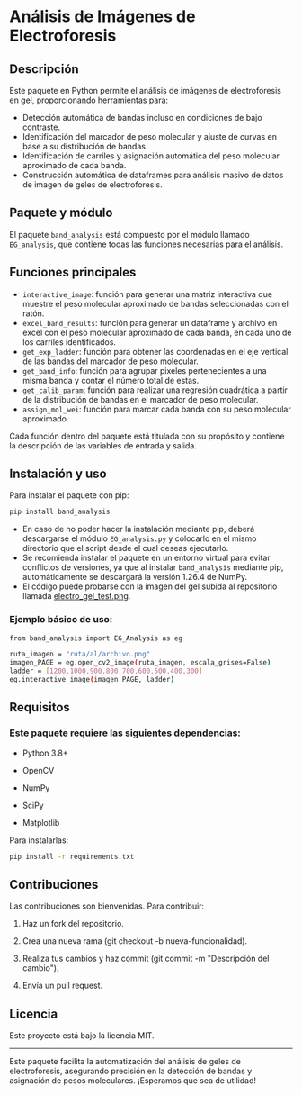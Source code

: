 # Análisis de Imágenes de Electroforesis

## Descripción

Este paquete en Python permite el análisis de imágenes de electroforesis en gel, proporcionando herramientas para:

- Detección automática de bandas incluso en condiciones de bajo contraste.
- Identificación del marcador de peso molecular y ajuste de curvas en base a su distribución de bandas.
- Identificación de carriles y asignación automática del peso molecular aproximado de cada banda.
- Construcción automática de dataframes para análisis masivo de datos de imagen de geles de electroforesis.

## Paquete y módulo

El paquete `band_analysis` está compuesto por el módulo llamado `EG_analysis`, que contiene todas las funciones necesarias para el análisis.

## Funciones principales
- `interactive_image`: función para generar una matriz interactiva que muestre el peso molecular aproximado de bandas seleccionadas con el ratón.
- `excel_band_results`: función para generar un dataframe y archivo en excel con el peso molecular aproximado de cada banda, en cada uno de los carriles identificados.
- `get_exp_ladder`: función para obtener las coordenadas en el eje vertical de las bandas del marcador de peso molecular.
- `get_band_info`: función para agrupar pixeles pertenecientes a una misma banda y contar el número total de estas.
- `get_calib_param`: función para realizar una regresión cuadrática a partir de la distribución de bandas en el marcador de peso molecular.
- `assign_mol_wei`: función para marcar cada banda con su peso molecular aproximado.

Cada función dentro del paquete está titulada con su propósito y contiene la descripción de las variables de entrada y salida.

## Instalación y uso

Para instalar el paquete con pip:
```bash
pip install band_analysis
```

- En caso de no poder hacer la instalación mediante pip, deberá descargarse el módulo `EG_analysis.py` y colocarlo en el mismo directorio que el script desde el cual deseas ejecutarlo.
- Se recomienda instalar el paquete en un entorno virtual para evitar conflictos de versiones, ya que al instalar `band_analysis` mediante pip, automáticamente se descargará la versión 1.26.4 de NumPy.
- El código puede probarse con la imagen del gel subida al repositorio llamada [electro_gel_test.png](electro_gel_test.png).

### Ejemplo básico de uso:
```bash
from band_analysis import EG_Analysis as eg

ruta_imagen = "ruta/al/archivo.png"
imagen_PAGE = eg.open_cv2_image(ruta_imagen, escala_grises=False)
ladder = [1200,1000,900,800,700,600,500,400,300]
eg.interactive_image(imagen_PAGE, ladder)
```
## Requisitos

### Este paquete requiere las siguientes dependencias:

- Python 3.8+

- OpenCV

- NumPy

- SciPy

- Matplotlib

Para instalarlas:

```bash
pip install -r requirements.txt
```

## Contribuciones

Las contribuciones son bienvenidas. Para contribuir:

1. Haz un fork del repositorio.

2. Crea una nueva rama (git checkout -b nueva-funcionalidad).

3. Realiza tus cambios y haz commit (git commit -m "Descripción del cambio").

4. Envía un pull request.

## Licencia
Este proyecto está bajo la licencia MIT.

---
Este paquete facilita la automatización del análisis de geles de electroforesis, asegurando precisión en la detección de bandas y asignación de pesos moleculares. ¡Esperamos que sea de utilidad!

